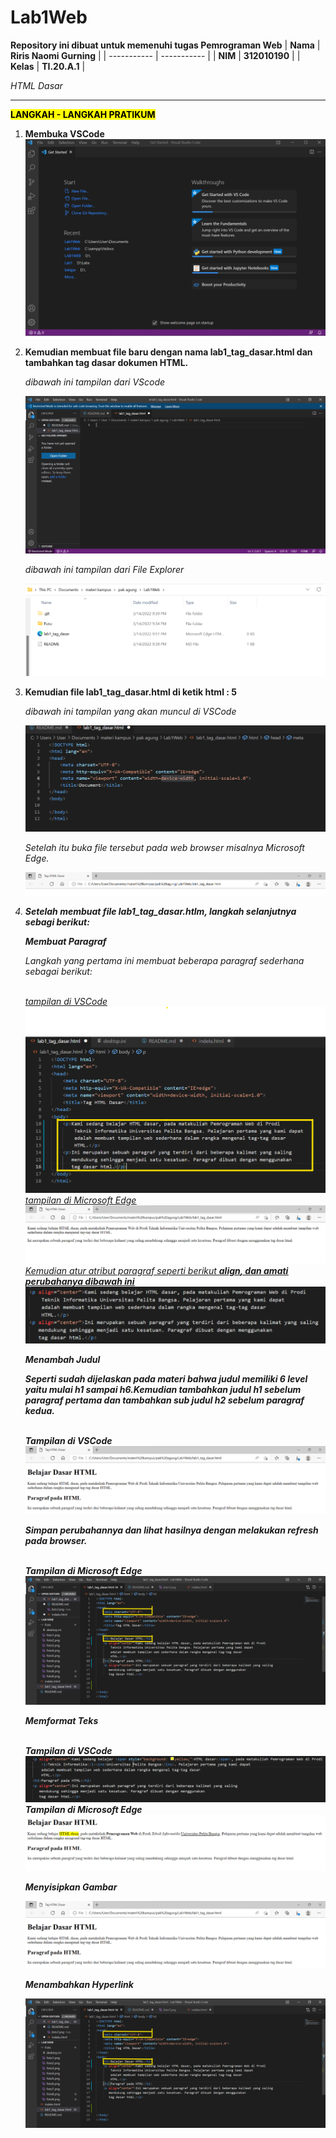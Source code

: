 # Lab1Web

<strong>Repository ini dibuat untuk memenuhi tugas Pemrograman Web</strong>
| <strong>Nama</strong>      | <strong>Riris Naomi Gurning</strong>  |
| ----------- | ----------- |
| <strong>NIM</strong>     | <strong>312010190</strong>       |
| <strong>Kelas</strong>   | <strong>TI.20.A.1</strong>        |

<p><i>HTML Dasar</i></p>

<p><strong><hr><mark>LANGKAH - LANGKAH PRATIKUM</mark></hr></strong></p>

1. <strong>Membuka VSCode</strong> 
    ![](Foto/foto1.png)

2. <strong>Kemudian membuat file baru dengan nama lab1_tag_dasar.html dan tambahkan tag dasar dokumen
HTML.</strong>
        <p><i>dibawah ini tampilan dari VScode</i></p>
            ![](Foto/foto2.png)
        <p><i>dibawah ini tampilan dari File Explorer</i></p> 
            ![](Foto/foto3.png)

3. <strong>Kemudian file lab1_tag_dasar.html di ketik html : 5</strong>
       <p><i>dibawah ini tampilan yang akan muncul di VSCode<i></p>
       ![](Foto/foto4.png)
       <p><i>Setelah itu buka file tersebut pada web browser misalnya Microsoft Edge.</i></p>
       ![](Foto/foto5.png)

4. <strong>Setelah membuat file lab1_tag_dasar.htlm, langkah selanjutnya sebagi berikut:</strong>
       <p><strong><i>Membuat Paragraf</i></strong></p>
       <p>Langkah yang pertama ini membuat beberapa paragraf sederhana sebagai berikut:<p>
       <br><ins>tampilan di VSCode<ins></br>
        ![](Foto/foto6.png)
       <br><ins>tampilan di Microsoft Edge<ins><br>
        ![](Foto/foto7.png)
       <br><i>Kemudian atur atribut paragraf seperti berikut <b>align<b>, dan amati perubahanya dibawah ini </i>
        ![](Foto/foto8.png)
       <p><strong><i>Menambah Judul</i></strong><p>
       <p>Seperti sudah dijelaskan pada materi bahwa judul memiliki 6 level yaitu mulai h1 sampai h6.Kemudian   tambahkan judul h1 sebelum paragraf pertama dan tambahkan sub judul h2 sebelum paragraf kedua.</p>
       <br><i>Tampilan di VSCode</i></br>
        ![](Foto/foto9.png)
       <p>Simpan perubahannya dan lihat hasilnya dengan melakukan refresh pada browser.</p>
       <br><i>Tampilan di Microsoft Edge</i></br>
        ![](Foto/foto10.png)
       <p><strong><i>Memformat Teks</i></strong><p>
       <br><i>Tampilan di VSCode</i></br>
        ![](Foto/foto11.png)
       <br><i>Tampilan di Microsoft Edge</i></br>
        ![](Foto/foto12.png)
       <p><strong><i>Menyisipkan Gambar</i></strong><p>
        ![](Foto/foto9.png)
       <p><strong><i>Menambahkan Hyperlink</i></strong><p>
        ![](Foto/foto10.png)
    
     



